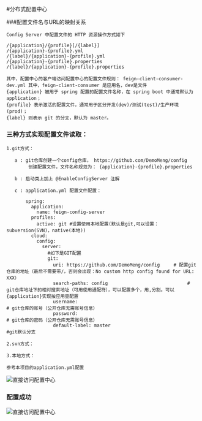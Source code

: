 #分布式配置中心

###配置文件名与URL的映射关系
    
    Config Server 中配置文件的 HTTP 资源操作方式如下
    
    /{application}/{profile}[/{label}]
    /{application}-{profile}.yml
    /{label}/{application}-{profile}.yml
    /{application}-{profile}.properties
    /{label}/{application}-{profile}.properties
    
    其中，配置中心的客户端访问配置中心的配置文件规则： feign-client-consumer-dev.yml 其中，feign-client-consumer 是应用名，dev是文件
    {application} 被用于 spring 配置的配置文件名称，在 spring boot 中通常默认为 application；
    {profile} 表示激活的配置文件，通常用于区分开发(dev)/测试(test)/生产环境(prod)；
    {label} 则表示 git 的分支，默认为 master。
    
    
### 三种方式实现配置文件读取：

`1.git方式：`
    
       a : git仓库创建一个config仓库， https://github.com/DemoMeng/config
            创建配置文件，文件名称规范为： {application}-{profile}.properties
            
       b : 启动类上加上 @EnableConfigServer 注解
       
       c : application.yml 配置文件配置：
       
           spring:
             application:
               name: feign-config-server
             profiles:
               active: git #设置使用本地配置(默认是git,可以设置：subversion(SVN)，native(本地))
             cloud:
               config:
                 server:
                   #如下是GIT配置
                   git:
                     uri: https://github.com/DemoMeng/config     # 配置git仓库的地址（最后不需要带/，否则会出现：No custom http config found for URL: XXX）
                     search-paths: config                             # git仓库地址下的相对搜索地址（可用使用通配符），可以配置多个，用,分割。可以{application}实现按应用查配置
                     username:                                             # git仓库的账号（公开仓库无需账号信息）
                     password:                                             # git仓库的密码（公开仓库无需账号信息）
                     default-label: master                             #git默认分支

`2.svn方式：`
    

`3.本地方式：`
   
    参考本项目的application.yml配置
    


![直接访问配置中心](/Applications/mqz/feign-config-server/images/配置中心-配置中心客户端bootstrap配置.jpg)
    
### 配置成功

![直接访问配置中心](/Applications/mqz/feign-config-server/images/配置中心-直接访问配置中查看配置信息.jpg)
    

    


